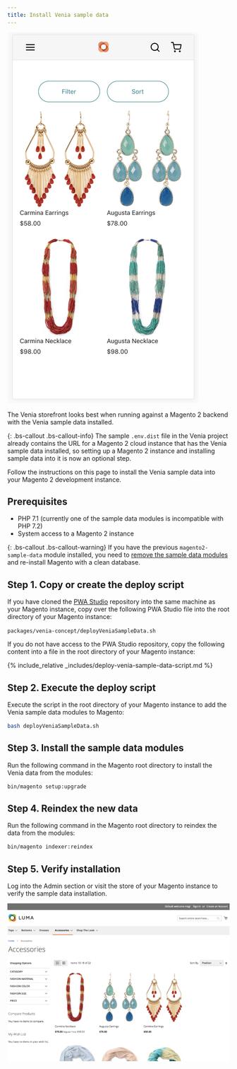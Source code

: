 ```yaml
---
title: Install Venia sample data
---
```


![Accessories sample data](images/accessories-sample-data.png)

The Venia storefront looks best when running against a Magento 2 backend with the Venia sample data installed.

{: .bs-callout .bs-callout-info}
The sample `.env.dist` file in the Venia project already contains the URL for a Magento 2 cloud instance that has the Venia sample data installed, so
setting up a Magento 2 instance and installing sample data into it is now an optional step.

Follow the instructions on this page to install the Venia sample data into your Magento 2 development instance.

## Prerequisites

* PHP 7.1 (currently one of the sample data modules is incompatible with PHP 7.2)
* System access to a Magento 2 instance

{: .bs-callout .bs-callout-warning}
If you have the previous `magento2-sample-data` module installed, you need to [remove the sample data modules][] and re-install Magento with a clean database.

## Step 1. Copy or create the deploy script

If you have cloned the [PWA Studio][] repository into the same machine as your Magento instance, copy over the following PWA Studio file into the root directory of your Magento instance:

`packages/venia-concept/deployVeniaSampleData.sh`

If you do not have access to the PWA Studio repository, copy the following content into a file in the root directory of your Magento instance:

{% include_relative _includes/deploy-venia-sample-data-script.md %}

## Step 2. Execute the deploy script

Execute the script in the root directory of your Magento instance to add the Venia sample data modules to Magento:

```sh
bash deployVeniaSampleData.sh
```

## Step 3. Install the sample data modules

Run the following command in the Magento root directory to install the Venia data from the modules:

```sh
bin/magento setup:upgrade
```

## Step 4. Reindex the new data

Run the following command in the Magento root directory to reindex the data from the modules:

```sh
bin/magento indexer:reindex
```

## Step 5. Verify installation

Log into the Admin section or visit the store of your Magento instance to verify the sample data installation. 

![Sample data installed in Magento](images/sample-data-installed.png)

[remove the sample data modules]: https://devdocs.magento.com/guides/v2.3/install-gde/install/cli/install-cli-sample-data-other.html#inst-sample-remove
[PWA Studio]: https://github.com/magento-research/pwa-studio
